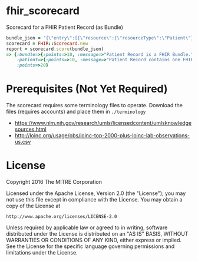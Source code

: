 # fhir_scorecard

Scorecard for a FHIR Patient Record (as Bundle)

```ruby
bundle_json = "{\"entry\":[{\"resource\":{\"resourceType\":\"Patient\"}}],\"resourceType\":\"Bundle\"}"
scorecard = FHIR::Scorecard.new
report = scorecard.score(bundle_json)
=> {:bundle=>{:points=>10, :message=>"Patient Record is a FHIR Bundle."},
    :patient=>{:points=>10, :message=>"Patient Record contains one FHIR Patient."},
    :points=>20}
```

# Prerequisites (Not Yet Required)

The scorecard requires some terminology files to operate. Download
the files (requires accounts) and place them in `./terminology`

- https://www.nlm.nih.gov/research/umls/licensedcontent/umlsknowledgesources.html
- http://loinc.org/usage/obs/loinc-top-2000-plus-loinc-lab-observations-us.csv

# License

Copyright 2016 The MITRE Corporation

Licensed under the Apache License, Version 2.0 (the "License");
you may not use this file except in compliance with the License.
You may obtain a copy of the License at

    http://www.apache.org/licenses/LICENSE-2.0

Unless required by applicable law or agreed to in writing, software
distributed under the License is distributed on an "AS IS" BASIS,
WITHOUT WARRANTIES OR CONDITIONS OF ANY KIND, either express or implied.
See the License for the specific language governing permissions and
limitations under the License.

